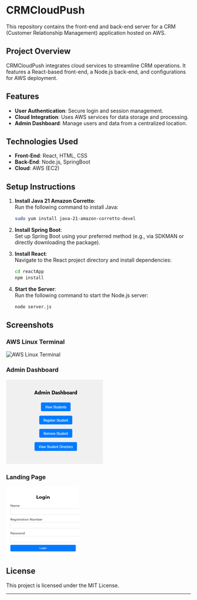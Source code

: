 # CRMCloudPush

This repository contains the front-end and back-end server for a CRM (Customer Relationship Management) application hosted on AWS.

## Project Overview
CRMCloudPush integrates cloud services to streamline CRM operations. It features a React-based front-end, a Node.js back-end, and configurations for AWS deployment.

## Features
- **User Authentication**: Secure login and session management.
- **Cloud Integration**: Uses AWS services for data storage and processing.
- **Admin Dashboard**: Manage users and data from a centralized location.

## Technologies Used
- **Front-End**: React, HTML, CSS
- **Back-End**: Node.js, SpringBoot
- **Cloud**: AWS (EC2)

## Setup Instructions

1. **Install Java 21 Amazon Corretto**:  
   Run the following command to install Java:
   ```bash
   sudo yum install java-21-amazon-corretto-devel
   ```

2. **Install Spring Boot**:  
   Set up Spring Boot using your preferred method (e.g., via SDKMAN or directly downloading the package).

3. **Install React**:  
   Navigate to the React project directory and install dependencies:
   ```bash
   cd reactApp
   npm install
   ```

4. **Start the Server**:  
   Run the following command to start the Node.js server:
   ```bash
   node server.js
   ```

## Screenshots

### AWS Linux Terminal
![AWS Linux Terminal](https://github.com/madddx/CRMCloudPush/blob/bc0a0eb99a92ccab2dc9bada30bd97ba2239453c/AWS%20Linus%20Terminal.png)

### Admin Dashboard
![Admin Dashboard](Admin%20Dashboard.png)

### Landing Page
![Landing Page](Landing%20Page.png)

## License
This project is licensed under the MIT License.

---
